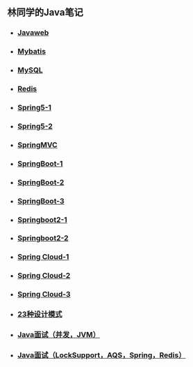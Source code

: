 <!-- @import "[TOC]" {cmd="toc" depthFrom=1 depthTo=6 orderedList=false} -->

<!-- code_chunk_output -->

<!-- - [Java](#java)
  - [基础 (必看 :+1:)](#基础)
  - [容器](#容器)
  - [并发](#并发)
  - [JVM (必看 :+1:)](#jvm-必看-1)
  - [新特性](#新特性)
- [网络](#网络)
- [操作系统](#操作系统)
- [数据结构与算法](#数据结构与算法)
  - [数据结构](#数据结构)
  - [算法](#算法)
- [数据库](#数据库)
  - [MySQL](#mysql)
  - [Redis](#redis)
- [系统设计](#系统设计)
  - [编码之道(必看 :+1:)](#编码之道必看-1)
  - [常用框架](#常用框架)
    - [Spring/SpringBoot](#springspringboot)
    - [MyBatis](#mybatis)
    - [Netty (必看 :+1:)](#netty-必看-1)
    - [ZooKeeper](#zookeeper)
  - [认证授权](#认证授权)
    - [JWT](#jwt)
    - [SSO(单点登录)](#sso单点登录)
  - [分布式](#分布式)
    - [CAP 理论](#cap-理论)
    - [BASE 理论](#base-理论)
    - [Paxos 算法和 Raft 算法](#paxos-算法和-raft-算法)
    - [搜索引擎](#搜索引擎)
    - [RPC](#rpc)
    - [API 网关](#api-网关)
    - [分布式 id](#分布式-id)
  - [微服务](#微服务)
  - [高并发](#高并发)
    - [消息队列](#消息队列)
    - [读写分离](#读写分离)
    - [分库分表](#分库分表)
    - [负载均衡](#负载均衡)
  - [高可用](#高可用)
    - [限流](#限流)
    - [降级](#降级)
    - [熔断](#熔断)
    - [排队](#排队)
  - [大型网站架构](#大型网站架构)
- [工具](#工具)
- [Java 学习常见问题汇总](#java-学习常见问题汇总)
- [书单](#书单)
- [其他](#其他)
  - [待办](#待办)
  - [联系我](#联系我)
  - [捐赠支持](#捐赠支持)
  - [Contributor](#贡献者)
  - [公众号](#公众号) -->

<!-- /code_chunk_output -->


## 林同学的Java笔记

* ### [Javaweb](./docs/a-1javaweb.md)

* ### [Mybatis](./docs/b-1MyBatis.md)

* ### [MySQL](./docs/c-1mysql.md)

* ### [Redis](./docs/c-3Redis.md)

* ### [Spring5-1](./docs/d-1Spring5.md)

* ### [Spring5-2](./docs/d-2Spring5-2.md)

* ### [SpringMVC](./docs/f-1SpringMVC.md)

* ### [SpringBoot-1](./docs/e-1SpringBoot.md)

* ### [SpringBoot-2](./docs/e-2Springboot-2.md)

* ### [SpringBoot-3](./docs/e-3SpringBoot-3.md)

* ### [Springboot2-1](./docs/SpringBoot2-1.md)

* ### [Springboot2-2](./docs/SpringBoot2-2.md)

* ### [Spring Cloud-1](./docs/SpringCloud-1.md)

* ### [Spring Cloud-2](./docs/SpringCloud-2.md)

* ### [Spring Cloud-3](./docs/SpringCloud-3.md)

* ### [23种设计模式](./docs/23种设计模式.md)

* ### [Java面试（并发，JVM）](./docs/Java面试（并发，JVM）.md)

* ### [Java面试（LockSupport，AQS，Spring，Redis）](./docs/Java面试（LockSupport，AQS，Spring，Redis）.md)

